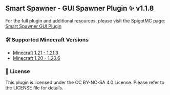 ## Smart Spawner - GUI Spawner Plugin ✨ v1.1.8
For the full plugin and additional resources, please visit the SpigotMC page: [Smart Spawner GUI Plugin](https://www.spigotmc.org/resources/smart-spawner-gui-spawner-plugin%E2%9C%A8-1-21-1-21-3-%EF%B8%8F.120743/)

### 🛠️ Supported Minecraft Versions
- [Minecraft 1.21 - 1.21.3](https://github.com/ptthanh02/Smart-Spawner-Plugin)
- [Minecraft 1.20 - 1.20.6](https://github.com/ptthanh02/Smart-Spawner-Plugin/tree/1.20%2B)

### 📜 License
This plugin is licensed under the CC BY-NC-SA 4.0 License. Please refer to the LICENSE file for details.
